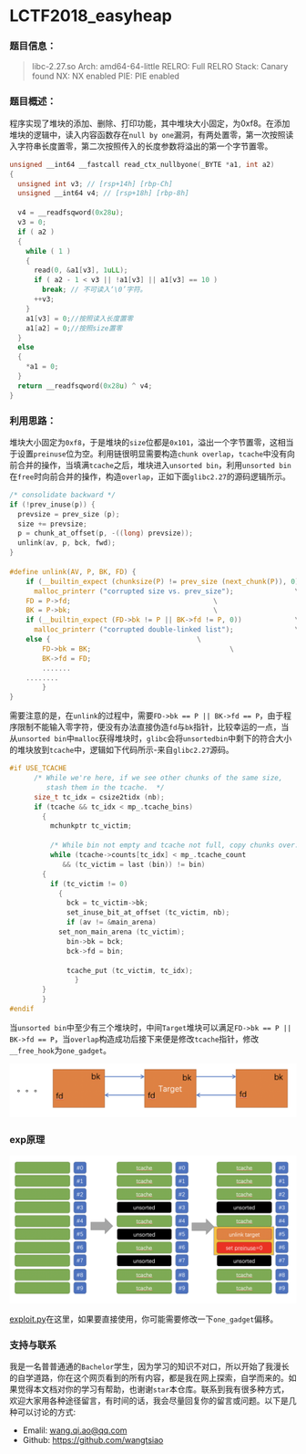 # LCTF2018_easyheap

### 题目信息：

>    libc-2.27.so
>    Arch:     amd64-64-little
>    RELRO:    Full RELRO
>    Stack:    Canary found
>    NX:       NX enabled
>    PIE:      PIE enabled

### 题目概述：

程序实现了堆块的添加、删除、打印功能，其中堆块大小固定，为0xf8。在添加堆块的逻辑中，读入内容函数存在`null by one`漏洞，有两处置零，第一次按照读入字符串长度置零，第二次按照传入的长度参数将溢出的第一个字节置零。

```c
unsigned __int64 __fastcall read_ctx_nullbyone(_BYTE *a1, int a2)
{
  unsigned int v3; // [rsp+14h] [rbp-Ch]
  unsigned __int64 v4; // [rsp+18h] [rbp-8h]

  v4 = __readfsqword(0x28u);
  v3 = 0;
  if ( a2 )
  {
    while ( 1 )
    {
      read(0, &a1[v3], 1uLL);
      if ( a2 - 1 < v3 || !a1[v3] || a1[v3] == 10 )
        break; // 不可读入‘\0’字符。
      ++v3;
    }
    a1[v3] = 0;//按照读入长度置零
    a1[a2] = 0;//按照size置零
  }
  else
  {
    *a1 = 0;
  }
  return __readfsqword(0x28u) ^ v4;
}
```

### 利用思路：

堆块大小固定为`0xf8`，于是堆块的`size`位都是`0x101`，溢出一个字节置零，这相当于设置`preinuse`位为空。利用链很明显需要构造`chunk overlap`，`tcache`中没有向前合并的操作，当填满`tcache`之后，堆块进入`unsorted bin`，利用`unsorted bin`在`free`时向前合并的操作，构造`overlap`，正如下面`glibc2.27`的源码逻辑所示。

```c
/* consolidate backward */
if (!prev_inuse(p)) {
  prevsize = prev_size (p);
  size += prevsize;
  p = chunk_at_offset(p, -((long) prevsize));
  unlink(av, p, bck, fwd);
}

#define unlink(AV, P, BK, FD) {                                            \
    if (__builtin_expect (chunksize(P) != prev_size (next_chunk(P)), 0))      \
      malloc_printerr ("corrupted size vs. prev_size");			      \
    FD = P->fd;								      \
    BK = P->bk;								      \
    if (__builtin_expect (FD->bk != P || BK->fd != P, 0))		      \
      malloc_printerr ("corrupted double-linked list");			      \
    else {								      \
        FD->bk = BK;							      \
        BK->fd = FD;
		.......
    ........
		}
}
```

需要注意的是，在`unlink`的过程中，需要`FD->bk == P || BK->fd == P`，由于程序限制不能输入零字符，便没有办法直接伪造`fd`与`bk`指针，比较幸运的一点，当从`unsorted bin`中`malloc`获得堆块时，`glibc`会将`unsortedbin`中剩下的符合大小的堆块放到`tcache`中，逻辑如下代码所示-来自`glibc2.27`源码。

```c
#if USE_TCACHE
	  /* While we're here, if we see other chunks of the same size,
	     stash them in the tcache.  */
	  size_t tc_idx = csize2tidx (nb);
	  if (tcache && tc_idx < mp_.tcache_bins)
	    {
	      mchunkptr tc_victim;

	      /* While bin not empty and tcache not full, copy chunks over.  */
	      while (tcache->counts[tc_idx] < mp_.tcache_count
		     && (tc_victim = last (bin)) != bin)
		{
		  if (tc_victim != 0)
		    {
		      bck = tc_victim->bk;
		      set_inuse_bit_at_offset (tc_victim, nb);
		      if (av != &main_arena)
			set_non_main_arena (tc_victim);
		      bin->bk = bck;
		      bck->fd = bin;

		      tcache_put (tc_victim, tc_idx);
	            }
		}
	    }
#endif
```

当`unsorted bin`中至少有三个堆块时，中间`Target`堆块可以满足`FD->bk == P || BK->fd == P`，当`overlap`构造成功后接下来便是修改`tcache`指针，修改`__free_hook`为`one_gadget`。

![image-20201111230037521](writeup.assets/image-20201111230037521.png)

### exp原理

![image-20201111231122800](writeup.assets/image-20201111231122800.png)

[exploit.py](./exploit.py)在这里，如果要直接使用，你可能需要修改一下`one_gadget`偏移。

### 支持与联系

我是一名普普通通的`Bachelor`学生，因为学习的知识不对口，所以开始了我漫长的自学道路，你在这个网页看到的所有内容，都是我在网上探索，自学而来的。如果觉得本文档对你的学习有帮助，也谢谢`star`本仓库。联系到我有很多种方式，欢迎大家用各种途径留言，有时间的话，我会尽量回复你的留言或问题。以下是几种可以讨论的方式:

- Emalil: wang.qi.ao@qq.com
- Github: https://github.com/wangtsiao